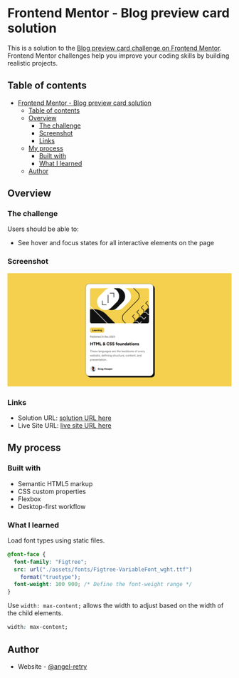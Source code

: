 # Frontend Mentor - Blog preview card solution

This is a solution to the [Blog preview card challenge on Frontend Mentor](https://www.frontendmentor.io/challenges/blog-preview-card-ckPaj01IcS). Frontend Mentor challenges help you improve your coding skills by building realistic projects. 

## Table of contents

- [Frontend Mentor - Blog preview card solution](#frontend-mentor---blog-preview-card-solution)
  - [Table of contents](#table-of-contents)
  - [Overview](#overview)
    - [The challenge](#the-challenge)
    - [Screenshot](#screenshot)
    - [Links](#links)
  - [My process](#my-process)
    - [Built with](#built-with)
    - [What I learned](#what-i-learned)
  - [Author](#author)


## Overview

### The challenge

Users should be able to:

- See hover and focus states for all interactive elements on the page

### Screenshot

![page image](./assets/images/page-image.png)

### Links

- Solution URL: [solution URL here](https://www.frontendmentor.io/solutions/use-pure-css-flexbox-to-creating-a-qr-code-page-eP3F_OmMBd)
- Live Site URL: [live site URL here](https://angel-retry.github.io/blog-preview-card/)

## My process

### Built with

- Semantic HTML5 markup
- CSS custom properties
- Flexbox
- Desktop-first workflow

### What I learned

Load font types using static files.
```css
@font-face {
  font-family: "Figtree";
  src: url("./assets/fonts/Figtree-VariableFont_wght.ttf")
    format("truetype");
  font-weight: 100 900; /* Define the font-weight range */
}
```

Use `width: max-content;` allows the width to adjust based on the width of the child elements.

```css
width: max-content;
```

## Author

- Website - [@angel-retry](https://github.com/angel-retry)

